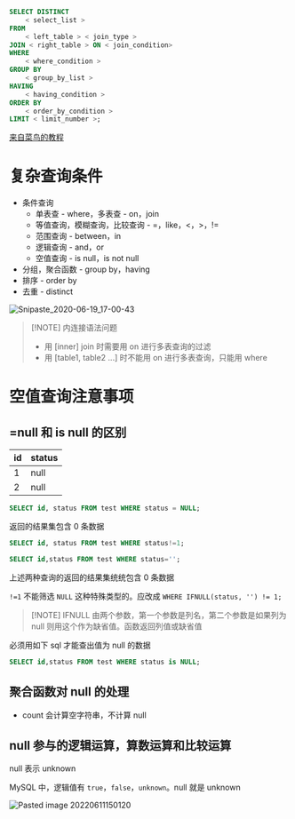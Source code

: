 
```sql
SELECT DISTINCT
	< select_list >
FROM
	< left_table > < join_type >
JOIN < right_table > ON < join_condition>
WHERE
	< where_condition >
GROUP BY
	< group_by_list >
HAVING
	< having_condition >
ORDER BY
	< order_by_condition >
LIMIT < limit_number >;
```

[来自菜鸟的教程](https://www.runoob.com/sql/sql-distinct.html)

# 复杂查询条件

- 条件查询
	- 单表查 - where，多表查 - on，join
	- 等值查询，模糊查询，比较查询 - =，like，<，>，!=
	- 范围查询 - between，in
	- 逻辑查询 - and，or
	- 空值查询 - is null，is not null
- 分组，聚合函数 - group by，having
- 排序 - order by
- 去重 - distinct

 
![Snipaste_2020-06-19_17-00-43](https://wings-liberty.oss-cn-beijing.aliyuncs.com/note/Snipaste_2020-06-19_17-00-43.png)



> [!NOTE] 内连接语法问题
> - 用 [inner] join 时需要用 on 进行多表查询的过滤
> - 用 [table1, table2 ...] 时不能用 on 进行多表查询，只能用 where


# 空值查询注意事项



## =null 和 is null 的区别

| id  | status |
| --- | ------ |
| 1   | null   |
| 2   | null   | 

```sql
SELECT id, status FROM test WHERE status = NULL;
```

返回的结果集包含 0 条数据


```sql
SELECT id, status FROM test WHERE status!=1;

SELECT id,status FROM test WHERE status='';
```

上述两种查询的返回的结果集统统包含 0 条数据

`!=1` 不能筛选 `NULL` 这种特殊类型的。应改成 `WHERE IFNULL(status, '') != 1;`


> [!NOTE] IFNULL
> 由两个参数，第一个参数是列名，第二个参数是如果列为 null 则用这个作为缺省值。函数返回列值或缺省值


必须用如下 sql 才能查出值为 null 的数据

```sql
SELECT id,status FROM test WHERE status is NULL;
```

## 聚合函数对 null 的处理

- count 会计算空字符串，不计算 null


## null 参与的逻辑运算，算数运算和比较运算

null 表示 unknown

MySQL 中，逻辑值有 `true`，`false`，`unknown`。null 就是 unknown


![Pasted image 20220611150120](https://wings-liberty.oss-cn-beijing.aliyuncs.com/note/Pasted%20image%2020220611150120.png)

